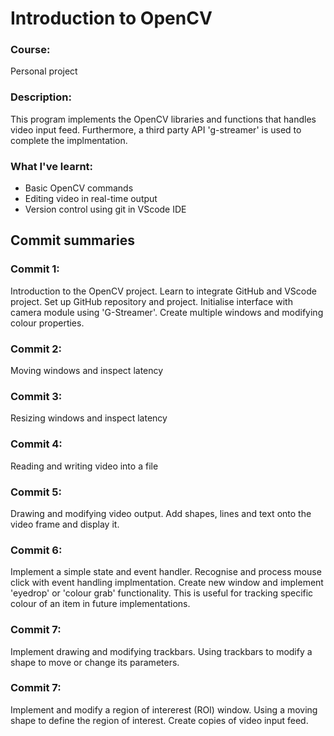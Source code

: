 # Introduction to OpenCV

### Course:
Personal project 

### Description:
This program implements the OpenCV libraries and functions that handles video input feed. Furthermore, a third party API 'g-streamer' is used to complete the implmentation.

### What I've learnt:
* Basic OpenCV commands
* Editing video in real-time output 
* Version control using git in VScode IDE

## Commit summaries

### Commit 1:
Introduction to the OpenCV project. Learn to integrate GitHub and VScode project. Set up GitHub repository and project. Initialise interface with camera module using 'G-Streamer'. Create multiple windows and modifying colour properties.

### Commit 2:
Moving windows and inspect latency

### Commit 3:
Resizing windows and inspect latency

### Commit 4:
Reading and writing video into a file

### Commit 5:
Drawing and modifying video output. Add shapes, lines and text onto the video frame and display it.

### Commit 6:
Implement a simple state and event handler. Recognise and process mouse click with event handling implmentation. Create new window and implement 'eyedrop' or 'colour grab' functionality. This is useful for tracking specific colour of an item in future implementations.

### Commit 7:
Implement drawing and modifying trackbars. Using trackbars to modify a shape to move or change its parameters.

### Commit 7:
Implement and modify a region of intererest (ROI) window. Using a moving shape to define the region of interest. Create copies of video input feed.